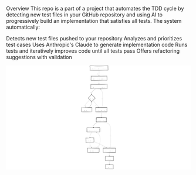 Overview
This repo is a part of a project that automates the TDD cycle by detecting new test files in your GitHub repository and using AI to progressively build an implementation that satisfies all tests. The system automatically:

Detects new test files pushed to your repository
Analyzes and prioritizes test cases
Uses Anthropic's Claude to generate implementation code
Runs tests and iteratively improves code until all tests pass
Offers refactoring suggestions with validation

![TDD Automation Workflow](mermaid-diagram-2025-04-01-175842.png)

